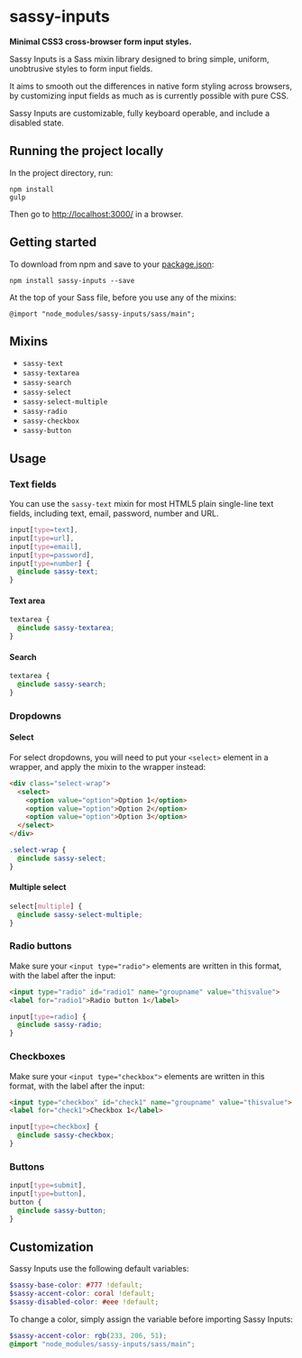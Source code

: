 sassy-inputs
============
**Minimal CSS3 cross-browser form input styles.**

Sassy Inputs is a Sass mixin library designed to bring simple, uniform, unobtrusive styles to form input fields.

It aims to smooth out the differences in native form styling across browsers, by customizing input fields as much as is currently possible with pure CSS.

Sassy Inputs are customizable, fully keyboard operable, and include a disabled state.

## Running the project locally

In the project directory, run:

```
npm install
gulp
```

Then go to [http://localhost:3000/](http://localhost:3000/) in a browser.

## Getting started

To download from npm and save to your [package.json](https://docs.npmjs.com/files/package.json):

```
npm install sassy-inputs --save
```

At the top of your Sass file, before you use any of the mixins:

```
@import "node_modules/sassy-inputs/sass/main";
```

## Mixins

*   `sassy-text`
*   `sassy-textarea`
*   `sassy-search`
*   `sassy-select`
*   `sassy-select-multiple`
*   `sassy-radio`
*   `sassy-checkbox`
*   `sassy-button`

## Usage

### Text fields

You can use the `sassy-text` mixin for most HTML5 plain single-line text fields, including text, email, password, number and URL.

``` scss
input[type=text],
input[type=url],
input[type=email],
input[type=password],
input[type=number] {
  @include sassy-text;
}
```

#### Text area

``` scss
textarea {
  @include sassy-textarea;
}
```

#### Search

``` scss
textarea {
  @include sassy-search;
}
```

### Dropdowns

#### Select

For select dropdowns, you will need to put your `<select>` element in a wrapper, and apply the mixin to the wrapper instead:

``` html
<div class="select-wrap">
  <select>
    <option value="option">Option 1</option>
    <option value="option">Option 2</option>
    <option value="option">Option 3</option>
  </select>
</div>
```

``` scss
.select-wrap {
  @include sassy-select;
}
```

#### Multiple select

``` scss
select[multiple] {
  @include sassy-select-multiple;
}
```

### Radio buttons

Make sure your `<input type="radio">` elements are written in this format, with the label after the input:

``` html
<input type="radio" id="radio1" name="groupname" value="thisvalue">
<label for="radio1">Radio button 1</label>
```

``` scss
input[type=radio] {
  @include sassy-radio;
}
```

### Checkboxes

Make sure your `<input type="checkbox">` elements are written in this format, with the label after the input:

``` html
<input type="checkbox" id="check1" name="groupname" value="thisvalue">
<label for="check1">Checkbox 1</label>
```

``` scss
input[type=checkbox] {
  @include sassy-checkbox;
}
```

### Buttons

``` scss
input[type=submit],
input[type=button],
button {
  @include sassy-button;
}
```

## Customization

Sassy Inputs use the following default variables:

``` scss
$sassy-base-color: #777 !default;
$sassy-accent-color: coral !default;
$sassy-disabled-color: #eee !default;
```

To change a color, simply assign the variable before importing Sassy Inputs:

``` scss
$sassy-accent-color: rgb(233, 206, 51);
@import "node_modules/sassy-inputs/sass/main";
```
